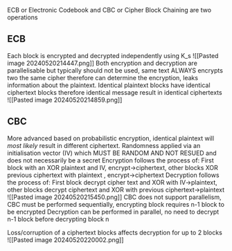 ECB or Electronic Codebook and CBC or Cipher Block Chaining are two operations
## ECB
Each block is encrypted and decrypted independently using K_s
![[Pasted image 20240520214447.png]]
Both encryption and decryption are parallelisable but typically should not be used, same text ALWAYS encrypts two the same cipher therefore can determine the encryption, leaks information about the plaintext. Identical plaintext blocks have identical ciphertext blocks therefore identical message result in identical ciphertexts
![[Pasted image 20240520214859.png]]
## CBC
More advanced based on probabilistic encryption, identical plaintext will *most likely* result in different ciphertext. Randomness applied via an initialisation vector (IV) which MUST BE RANDOM AND NOT RESUED and does not necessarily be a secret
Encryption follows the process of:
First block with an XOR plaintext and IV, encrypt->ciphertext, other blocks XOR previous ciphertext with plaintext , encrypt->ciphertext
Decryption follows the process of:
First block decrypt cipher text and XOR with IV->plaintext, other blocks decrypt ciphertext and XOR with previous ciphertext->plaintext
![[Pasted image 20240520215450.png]]
CBC does not support parallelism, CBC must be performed sequentially, encrypting block requires n-1 block to be encrypted
Decryption can be performed in parallel, no need to decrypt n-1 block before decrypting block n

Loss/corruption of a ciphertext blocks affects decryption for up to 2 blocks
![[Pasted image 20240520220002.png]]
